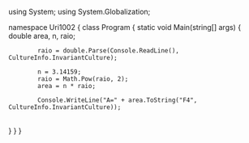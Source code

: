 using System;
using System.Globalization;

namespace Uri1002
{
    class Program
    {
        static void Main(string[] args)
        {
            double area, n, raio;

            raio = double.Parse(Console.ReadLine(), CultureInfo.InvariantCulture);
    
            n = 3.14159;
            raio = Math.Pow(raio, 2);
            area = n * raio;
    
            Console.WriteLine("A=" + area.ToString("F4", CultureInfo.InvariantCulture));


​            
        }
    }
}